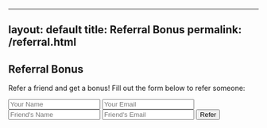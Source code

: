 <!-- pleasant-painting/referral.md -->
---
layout: default
title: Referral Bonus
permalink: /referral.html
---

<section id="referral">
    <h2>Referral Bonus</h2>
    <p>Refer a friend and get a bonus! Fill out the form below to refer someone:</p>
    <form id="referral-form">
        <input type="text" name="referrer-name" placeholder="Your Name" required>
        <input type="email" name="referrer-email" placeholder="Your Email" required>
        <input type="text" name="friend-name" placeholder="Friend's Name" required>
        <input type="email" name="friend-email" placeholder="Friend's Email" required>
        <button type="submit">Refer</button>
    </form>
</section>
